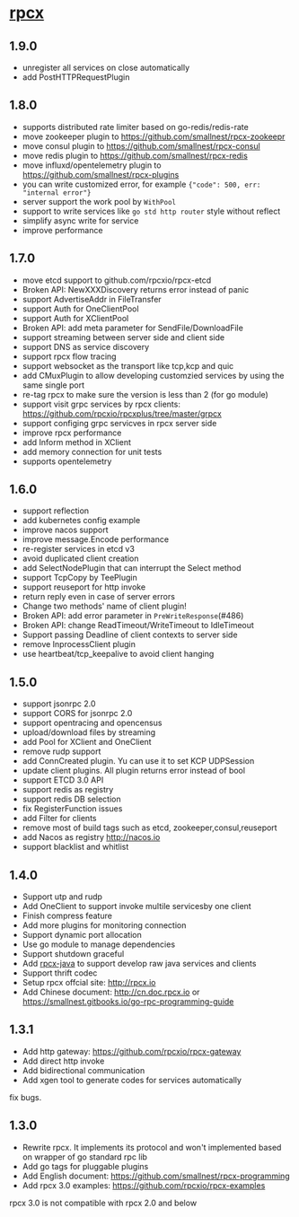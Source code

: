 # [rpcx](http://rpcx.io)

## 1.9.0
- unregister all services on close automatically
- add PostHTTPRequestPlugin 


## 1.8.0
- supports distributed rate limiter based on go-redis/redis-rate
- move zookeeper plugin to https://github.com/smallnest/rpcx-zookeepr
- move consul plugin to https://github.com/smallnest/rpcx-consul
- move redis plugin to https://github.com/smallnest/rpcx-redis
- move influxd/opentelemetry plugin to https://github.com/smallnest/rpcx-plugins
- you can write customized error, for example `{"code": 500, err: "internal error"}`
- server support the work pool by `WithPool`
- support to write services like `go std http router` style without reflect
- simplify async write for service
- improve performance


## 1.7.0
- move etcd support to github.com/rpcxio/rpcx-etcd
- Broken API: NewXXXDiscovery returns error instead of panic
- support AdvertiseAddr in FileTransfer
- support Auth for OneClientPool
- support Auth for XClientPool
- Broken API: add meta parameter for SendFile/DownloadFile 
- support streaming between server side and client side
- support DNS as service discovery
- support rpcx flow tracing
- support websocket as the transport like tcp,kcp and quic
- add CMuxPlugin to allow developing customzied services by using the same single port
- re-tag rpcx to make sure the version is less than 2 (for go module)
- support visit grpc services by rpcx clients: https://github.com/rpcxio/rpcxplus/tree/master/grpcx
- support configing grpc servicves in rpcx server side
- improve rpcx performance
- add Inform method in XClient
- add memory connection for unit tests
- supports opentelemetry

## 1.6.0 

- support reflection
- add kubernetes config example
- improve nacos support
- improve message.Encode performance
- re-register services in etcd v3
- avoid duplicated client creation
- add SelectNodePlugin that can interrupt the Select method
- support TcpCopy by TeePlugin
- support reuseport for http invoke
- return reply even in case of server errors
- Change two methods' name of client plugin!
- Broken API: add error parameter in `PreWriteResponse`(#486)
- Broken API: change ReadTimeout/WriteTimeout to IdleTimeout
- Support passing Deadline of client contexts to server side
- remove InprocessClient plugin
- use heartbeat/tcp_keepalive to avoid client hanging


## 1.5.0 

- support jsonrpc 2.0
- support CORS for jsonrpc 2.0
- support opentracing and opencensus
- upload/download files by streaming
- add Pool for XClient and OneClient
- remove rudp support
- add ConnCreated plugin. Yu can use it to set KCP UDPSession
- update client plugins. All plugin returns error instead of bool
- support ETCD 3.0 API
- support redis as registry
- support redis DB selection
- fix RegisterFunction issues
- add Filter for clients
- remove most of build tags such as etcd, zookeeper,consul,reuseport
- add Nacos as registry http://nacos.io
- support blacklist and whitlist

## 1.4.0

- Support utp and rudp
- Add OneClient to support invoke multile servicesby one client
- Finish compress feature
- Add more plugins for monitoring connection
- Support dynamic port allocation
- Use go module to manage dependencies
- Support shutdown graceful
- Add [rpcx-java](https://github.com/smallnest/rpcx-java) to support develop raw java services and clients
- Support thrift codec 
- Setup rpcx offcial site: http://rpcx.io
- Add Chinese document: http://cn.doc.rpcx.io or https://smallnest.gitbooks.io/go-rpc-programming-guide

## 1.3.1

- Add http gateway: https://github.com/rpcxio/rpcx-gateway
- Add direct http invoke
- Add bidirectional communication 
- Add xgen tool to generate codes for services automatically


fix bugs.

## 1.3.0

- Rewrite rpcx. It implements its protocol and won't implemented based on wrapper of go standard rpc lib
- Add go tags for pluggable plugins
- Add English document: https://github.com/smallnest/rpcx-programming
- Add rpcx 3.0 examples: https://github.com/rpcxio/rpcx-examples

rpcx 3.0 is not compatible with rpcx 2.0 and below